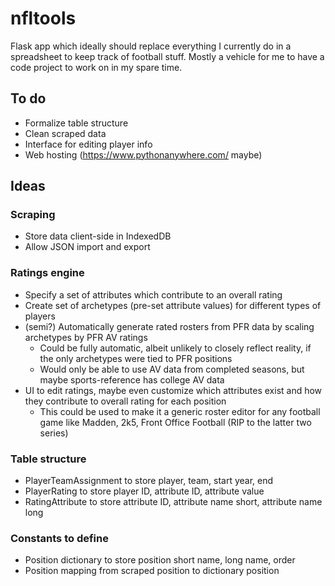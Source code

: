 
# nfltools
Flask app which ideally should replace everything I currently do in a spreadsheet to keep track of football stuff. Mostly a vehicle for me to have a code project to work on in my spare time.

## To do
- Formalize table structure
- Clean scraped data
- Interface for editing player info
- Web hosting (https://www.pythonanywhere.com/ maybe)

## Ideas
### Scraping
- Store data client-side in IndexedDB
- Allow JSON import and export

### Ratings engine
- Specify a set of attributes which contribute to an overall rating
- Create set of archetypes (pre-set attribute values) for different types of players
- (semi?) Automatically generate rated rosters from PFR data by scaling archetypes by PFR AV ratings
  - Could be fully automatic, albeit unlikely to closely reflect reality, if the only archetypes were tied to PFR positions
  - Would only be able to use AV data from completed seasons, but maybe sports-reference has college AV data
- UI to edit ratings, maybe even customize which attributes exist and how they contribute to overall rating for each position
  - This could be used to make it a generic roster editor for any football game like Madden, 2k5, Front Office Football (RIP to the latter two series)

### Table structure
- PlayerTeamAssignment to store player, team, start year, end 
- PlayerRating to store player ID, attribute ID, attribute value
- RatingAttribute to store attribute ID, attribute name short, attribute name long

### Constants to define
- Position dictionary to store position short name, long name, order
- Position mapping from scraped position to dictionary position